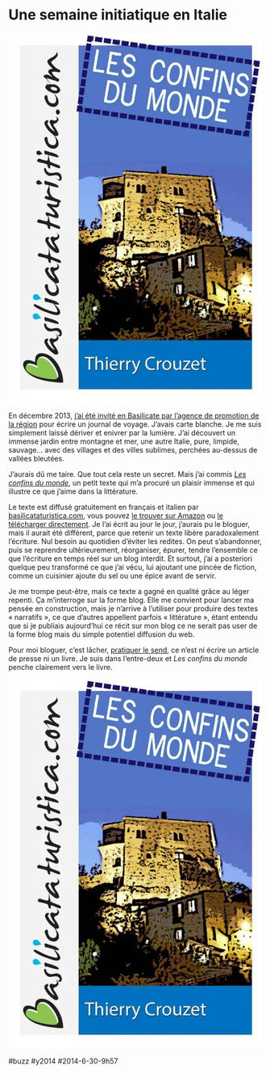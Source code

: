# Une semaine initiatique en Italie

![](_i/cover.webp)

En décembre 2013, [j’ai été invité en Basilicate par l’agence de promotion de la région](#basilicate) pour écrire un journal de voyage. J’avais carte blanche. Je me suis simplement laissé dériver et enivrer par la lumière. J’ai découvert un immense jardin entre montagne et mer, une autre Italie, pure, limpide, sauvage… avec des villages et des villes sublimes, perchées au-dessus de vallées bleutées.

J’aurais dû me taire. Que tout cela reste un secret. Mais j’ai commis *[Les confins du monde](../../page/les-confins-du-monde)*, un petit texte qui m’a procuré un plaisir immense et qui illustre ce que j’aime dans la littérature.

Le texte est diffusé gratuitement en français et italien par [basilicataturistica.com](http://www.basilicataturistica.com/), vous pouvez [le trouver sur Amazon](http://www.amazon.fr/dp/B00L4DHSSY) ou [le télécharger directement](https://app.box.com/s/iehdlcwk0rka2ejp6o0f). Je l’ai écrit au jour le jour, j’aurais pu le bloguer, mais il aurait été différent, parce que retenir un texte libère paradoxalement l’écriture. Nul besoin au quotidien d’éviter les redites. On peut s’abandonner, puis se reprendre ultérieurement, réorganiser, épurer, tendre l’ensemble ce que l’écriture en temps réel sur un blog interdit. Et surtout, j’ai a posteriori quelque peu transformé ce que j’ai vécu, lui ajoutant une pincée de fiction, comme un cuisinier ajoute du sel ou une épice avant de servir.

Je me trompe peut-être, mais ce texte a gagné en qualité grâce au léger repenti. Ça m’interroge sur la forme blog. Elle me convient pour lancer ma pensée en construction, mais je n’arrive à l’utiliser pour produire des textes « narratifs », ce que d’autres appellent parfois « littérature », étant entendu que si je publiais aujourd’hui ce récit sur mon blog ce ne serait pas user de la forme blog mais du simple potentiel diffusion du web.

Pour moi bloguer, c’est lâcher, [pratiquer le send](../../2013/11/la-send-generation-pecha-kucha-remix.md), ce n’est ni écrire un article de presse ni un livre. Je suis dans l’entre-deux et *Les confins du monde* penche clairement vers le livre.

![Les confins du monde](_i/cover.webp)

#buzz #y2014 #2014-6-30-9h57
